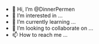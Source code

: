 - 👋 Hi, I’m @DinnerPermen
- 👀 I’m interested in ...
- 🌱 I’m currently learning ...
- 💞️ I’m looking to collaborate on ...
- 📫 How to reach me ...

<!---
DinnerPermen/DinnerPermen is a ✨ special ✨ repository because its `README.md` (this file) appears on your GitHub profile.
You can click the Preview link to take a look at your changes.
--->
